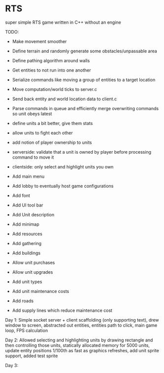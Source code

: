 # RTS

super simple RTS game written in C++ without an engine

TODO:

* Make movement smoother 
* Define terrain and randomly generate some obstacles/unpassable area
* Define pathing algorithm around walls
* Get entities to not run into one another

* Serialize commands like moving a group of entities to a target location
* Move computation/world ticks to server.c 
* Send back entity and world location data to client.c

* Parse commands in queue and efficiently merge overwriting commands so unit obeys latest

* define units a bit better, give them stats
* allow units to fight each other

* add notion of player ownership to units
* serverside: validate that a unit is owned by player before processing command to move it
* clientside: only select and highlight units you own

* Add main menu
* Add lobby to eventually host game configurations
* Add font
* Add UI tool bar
* Add Unit description
* Add minimap

* Add resources 
* Add gathering
* Add buildings
* Allow unit purchases
* Allow unit upgrades
* Add unit types
* Add unit maintenance costs
* Add roads
* Add supply lines which reduce maintenance cost

Day 1: Simple socket server + client scaffolding (only supporting text), drew window to screen, abstracted out entities, entities path to click, main game loop, FPS calculation

Day 2: Allowed selecting and highlighting units by drawing rectangle and then controlling those units, statically allocated memory for 5000 units, update entity positions 1/100th as fast as graphics refreshes, add unit sprite support, added test sprite

Day 3: 



